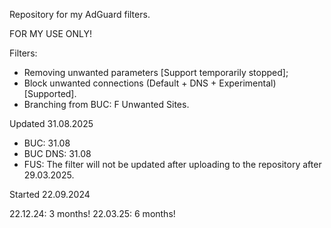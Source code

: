 Repository for my AdGuard filters.

FOR MY USE ONLY!

Filters:
- Removing unwanted parameters [Support temporarily stopped];
- Block unwanted connections (Default + DNS + Experimental) [Supported].
-  Branching from BUC: F Unwanted Sites.

Updated 31.08.2025
- BUC: 31.08
- BUC DNS: 31.08
- FUS: The filter will not be updated after uploading to the repository after 29.03.2025.

Started 22.09.2024

22.12.24: 3 months!
22.03.25: 6 months!
